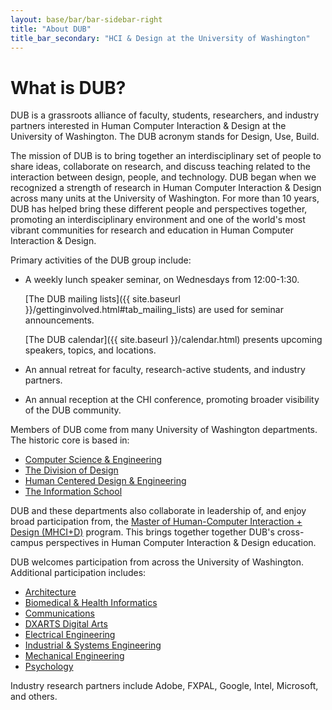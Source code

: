 ```yaml
---
layout: base/bar/bar-sidebar-right
title: "About DUB"
title_bar_secondary: "HCI & Design at the University of Washington"
---
```


# What is DUB?

DUB is a grassroots alliance of faculty, students, researchers, and
industry partners interested in Human Computer Interaction & Design at the 
University of Washington. The DUB acronym stands for Design, Use, Build. 

The mission of DUB is to bring together an interdisciplinary set of people to share ideas, 
collaborate on research, and discuss teaching related to the interaction between design, people, and technology. 
DUB began when we recognized a strength of research in Human Computer Interaction & Design 
across many units at the University of Washington. For more than 10 years, DUB has helped bring these 
different people and perspectives together, promoting an interdisciplinary environment and 
one of the world's most vibrant communities for research and education in Human Computer Interaction & Design. 

Primary activities of the DUB group include: 

- A weekly lunch speaker seminar, on Wednesdays from 12:00-1:30. 

  [The DUB mailing lists]({{ site.baseurl }}/gettinginvolved.html#tab_mailing_lists) are used for seminar announcements.
  
  [The DUB calendar]({{ site.baseurl }}/calendar.html) presents upcoming speakers, topics, and locations.
- An annual retreat for faculty, research-active students, and industry partners.
- An annual reception at the CHI conference, promoting broader visibility of the DUB community.

Members of DUB come from many University of Washington departments. The historic core is based in:

- [Computer Science & Engineering](http://www.cs.washington.edu) 
- [The Division of Design](http://art.washington.edu/design)
- [Human Centered Design & Engineering](http://www.hcde.washington.edu) 
- [The Information School](http://ischool.uw.edu)

DUB and these departments also collaborate in leadership of, and enjoy broad participation from, 
the [Master of Human-Computer Interaction + Design (MHCI+D)](http://mhcid.washington.edu) program.
This brings together together DUB's cross-campus perspectives in Human Computer Interaction & Design education.

DUB welcomes participation from across the University of Washington. Additional participation includes:

- [Architecture](http://arch.be.washington.edu/)
- [Biomedical & Health Informatics](http://www.bhi.washington.edu)
- [Communications](http://www.com.washington.edu/)
- [DXARTS Digital Arts](http://dxarts.washington.edu)
- [Electrical Engineering](http://www.ee.washington.edu/) 
- [Industrial & Systems Engineering](http://depts.washington.edu/ie/)
- [Mechanical Engineering](http://www.me.washington.edu/)
- [Psychology](http://www.psych.uw.edu/)
 
Industry research partners include Adobe, FXPAL, Google, Intel, Microsoft, and others.
